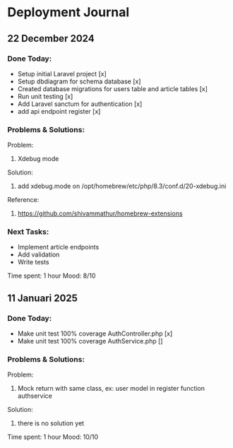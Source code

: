 # Deployment Journal

## 22 December 2024
### Done Today:
- Setup initial Laravel project [x]
- Setup dbdiagram for schema database [x]
- Created database migrations for users table and article tables [x]
- Run unit testing [x]
- Add Laravel sanctum for authentication [x]
- add api endpoint register [x]

### Problems & Solutions:
Problem: 
1. Xdebug mode

Solution:
1. add xdebug.mode on /opt/homebrew/etc/php/8.3/conf.d/20-xdebug.ini

Reference: 
1. https://github.com/shivammathur/homebrew-extensions


### Next Tasks:
- Implement article endpoints
- Add validation
- Write tests

Time spent: 1 hour
Mood: 8/10

## 11 Januari 2025
### Done Today:
- Make unit test 100% coverage AuthController.php [x]
- Make unit test 100% coverage AuthService.php []

### Problems & Solutions:
Problem:
1. Mock return with same class, ex: user model in register function authservice

Solution:
1. there is no solution yet

Time spent: 1 hour
Mood: 10/10
